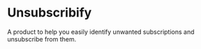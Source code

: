 # Unsubscribify
A product to help you easily identify unwanted subscriptions and unsubscribe from them. 

